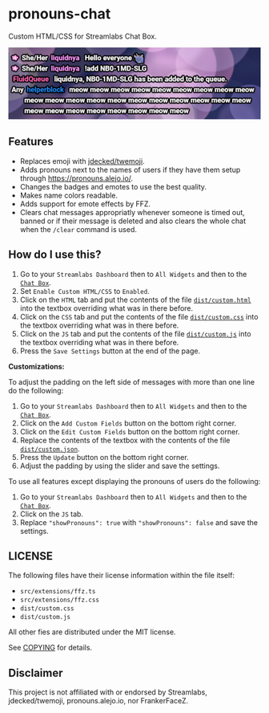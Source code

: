 # pronouns-chat

Custom HTML/CSS for Streamlabs Chat Box.

![A screenshot of the chat overlay containing some messages by different users. Pronouns are displayed to the left of the names for some of the users.](docs/screenshot.png)

## Features

- Replaces emoji with [jdecked/twemoji](https://github.com/jdecked/twemoji).
- Adds pronouns next to the names of users if they have them setup through <https://pronouns.alejo.io/>.
- Changes the badges and emotes to use the best quality.
- Makes name colors readable.
- Adds support for emote effects by FFZ.
- Clears chat messages appropriatly whenever someone is timed out, banned or if their message is deleted and also clears the whole chat when the `/clear` command is used.

## How do I use this?

1. Go to your `Streamlabs Dashboard` then to `All Widgets` and then to the [`Chat Box`](https://streamlabs.com/dashboard#/chatbox).
2. Set `Enable Custom HTML/CSS` to `Enabled`.
3. Click on the `HTML` tab and put the contents of the file [`dist/custom.html`](dist/custom.html) into the textbox overriding what was in there before.
4. Click on the `CSS` tab and put the contents of the file [`dist/custom.css`](dist/custom.css) into the textbox overriding what was in there before.
5. Click on the `JS` tab and put the contents of the file [`dist/custom.js`](dist/custom.js) into the textbox overriding what was in there before.
6. Press the `Save Settings` button at the end of the page.

**Customizations:**

To adjust the padding on the left side of messages with more than one line do the following:

1. Go to your `Streamlabs Dashboard` then to `All Widgets` and then to the [`Chat Box`](https://streamlabs.com/dashboard#/chatbox).
2. Click on the `Add Custom Fields` button on the bottom right corner.
3. Click on the `Edit Custom Fields` button on the bottom right corner.
4. Replace the contents of the textbox with the contents of the file [`dist/custom.json`](dist/custom.json).
5. Press the `Update` button on the bottom right corner.
6. Adjust the padding by using the slider and save the settings.

To use all features except displaying the pronouns of users do the following:

1. Go to your `Streamlabs Dashboard` then to `All Widgets` and then to the [`Chat Box`](https://streamlabs.com/dashboard#/chatbox).
2. Click on the `JS` tab.
3. Replace `"showPronouns": true` with `"showPronouns": false` and save the settings.

## LICENSE

The following files have their license information within the file itself:

- `src/extensions/ffz.ts`
- `src/extensions/ffz.css`
- `dist/custom.css`
- `dist/custom.js`

All other fies are distributed under the MIT license.

See [COPYING](COPYING) for details.

## Disclaimer

This project is not affiliated with or endorsed by Streamlabs, jdecked/twemoji, pronouns.alejo.io, nor FrankerFaceZ.
